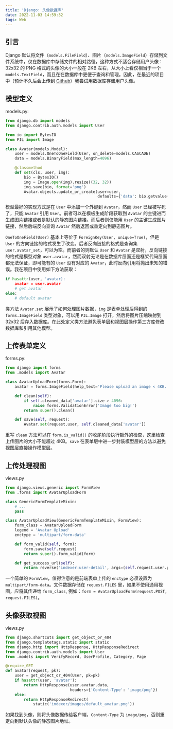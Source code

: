 ```yaml
---
title: 'Django: 头像数据库'
date: 2022-11-03 14:59:32
tags: Web
---
```


## 引言

Django 默认将文件（`models.FileField`）、图片（`models.ImageField`）存储到文件系统中，仅在数据库中存储文件的相对路径，这种方式不适合存储用户头像：32x32 的 PNG 格式的头像的大小一般在 2KB 左右，从大小上看仅相当于一个`models.TextField`，而且在在数据库中更便于查询和管理。因此，在最近的项目中（预计不久后会上传到 [Github](https://github.com/vhqr0/zzuexp)）我尝试用数据库存储用户头像。

## 模型定义

models.py:
```python
from django.db import models
from django.contrib.auth.models import User

from io import BytesIO
from PIL import Image

class Avatar(models.Model):
    user = models.OneToOneField(User, on_delete=models.CASCADE)
    data = models.BinaryField(max_length=4096)

    @classmethod
    def set(cls, user, img):
        bio = BytesIO()
        img = Image.open(img).resize((32, 32))
        img.save(bio, format='png')
        Avatar.objects.update_or_create(user=user,
                                        defaults={'data': bio.getvalue()})
```

模型最好的实现方式是在 `User` 中添加一个外键到 `Avatar`，然而 `User` 已经被写死了，只能 `Avatar` 引用 `User`。前者可以在模板生成阶段获取到 `Avatar` 的主键进而生成图片链接或者是默认的静态图片链接。而后者则仅能用 `User` 的主键生成图片链接，然后后端反向查询 `Avatar` 然后返回或重定向到静态图片。

`OneToOneField(User)` 基本上等价于 `ForeignKey(User, unique=True)`，但是 `User` 的方向链接的格式发生了改变。后者反向链接的格式是查询集 `user.avatar_set`，可以为空。而前者的则默认 `User` 和 `Avatar` 是双射，反向链接的格式是模型对象 `user.avatar`，然而双射无论是在数据库层面还是框架代码层面都无法保证，即可能有的 `User` 没有对应的 `Avatar`，此时反向引用将抛出未知的错误。我在项目中使用如下方法获取：

```python
if hasattr(user, 'avatar):
    avatar = user.avatar
    # get avatar
else:
    # default avatar
```

类方法 `Avatar.set` 展示了如何处理图片数据，`img` 是表单处理后得到的 `forms.ImageField` 类型对象，可以用 `PIL.Image` 打开，然后将图片压缩映射到 32x32 后存入数据库。在此处定义类方法避免表单层和视图层操作第三方库修改数据库和引用其他模型。

## 上传表单定义

forms.py:
```python
from django import forms
from .models import Avatar

class AvatarUploadForm(forms.Form):
    avatar = forms.ImageField(help_text='Please upload an image < 4KB.')

    def clean(self):
        if self.cleaned_data['avatar'].size > 4096:
            raise forms.ValidationError('Image too big!')
        return super().clean()

    def save(self, request):
        Avatar.set(request.user, self.cleaned_data['avatar'])
```

重写 `clean` 方法可以在 `form.is_valid()` 的收尾阶段执行额外的检查，这里检查上传图片的大小不能超过 4KB。`save` 在表单层中进一步封装模型层的方法以避免视图层直接操作模型层。

## 上传处理视图

views.py
```python
from django.views.generic import FormView
from .forms import AvatarUploadForm

class GenericFormTemplateMixin:
    # ...
    pass

class AvatarUploadView(GenericFormTemplateMixin, FormView):
    form_class = AvatarUploadForm
    legend = 'Avatar Upload'
    enctype = 'multipart/form-data'

    def form_valid(self, form):
        form.save(self.request)
        return super().form_valid(form)

    def get_success_url(self):
        return reverse('indexer:user-detail', args=(self.request.user.pk, ))
```

一个简单的 `FormView`，值得注意的是前端表单上传的 `enctype` 必须设置为 `multipart/form-data`。文件数据存储在 `request.FILES` 里，如果不使用通用视图，应将其传递给 `form_class`, 例如：`form = AvatarUploadForm(request.POST, request.FILES)`。

## 头像获取视图

views.py
```python
from django.shortcuts import get_object_or_404
from django.templatetags.static import static
from django.http import HttpResponse, HttpResponseRedirect
from django.contrib.auth.models import User
from .models import VerifyRecord, UserProfile, Category, Page

@require_GET
def avatar(request, pk):
    user = get_object_or_404(User, pk=pk)
    if hasattr(user, 'avatar'):
        return HttpResponse(user.avatar.data,
                            headers={'Content-Type': 'image/png'})
    else:
        return HttpResponseRedirect(
            static('indexer/images/default_avatar.png'))
```

如果找到头像，则将头像数据传给客户端，`Content-Type` 为 `image/png`，否则重定向到默认头像的静态图片地址。
